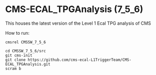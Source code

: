 # CMS-ECAL_TPGAnalysis (7_5_6)
This houses the latest version of the Level 1 Ecal TPG analysis of CMS

How to run:

`cmsrel CMSSW_7_5_6`

```
cd CMSSW_7_5_6/src
git cms-init
git clone https://github.com/cms-ecal-L1TriggerTeam/CMS-ECAL_TPGAnalysis.git
scram b
``` 
